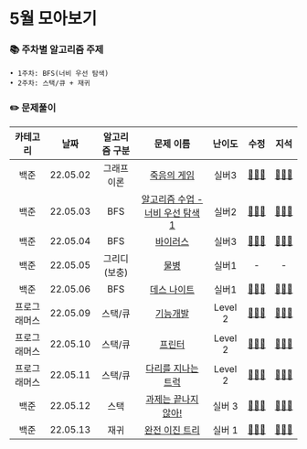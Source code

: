 # 5월 모아보기
### 📚 주차별 알고리즘 주제
    • 1주차: BFS(너비 우선 탐색)
    • 2주차: 스택/큐 + 재귀

### ✏️ 문제풀이
| 카테고리 | 날짜 | 알고리즘 구분 | 문제 이름 | 난이도 | 수정 | 지석 |  
| :----------: | :----------: | :----------: | :----------: | :----------: | :----------: | :----------: | 
| 백준 | 22.05.02 | 그래프 이론 | [죽음의 게임](https://www.acmicpc.net/problem/17204) | 실버3 | [🙆🏻‍♀️](../수정/Graph-Theory/BOJ17204.md) |  [🙆🏻‍♂️](../지석/Graph-Theory/BOJ17204.md) |
| 백준 | 22.05.03 | BFS | [알고리즘 수업 - 너비 우선 탐색 1](https://www.acmicpc.net/problem/24444) | 실버2 | [🙆🏻‍♀️](../수정/Graph-Theory/BOJ24444.md) | [🙆🏻‍♂️](../지석/Graph-Theory/BOJ24444.md) |
| 백준 | 22.05.04 | BFS | [바이러스](https://www.acmicpc.net/problem/2606) | 실버3 | [🙆🏻‍♀️](../수정/Graph-Theory/BOJ2606.md) | [🙆🏻‍♂️](../지석/Graph-Theory/BOJ2606.md) |
| 백준 | 22.05.05 | 그리디(보충) | [물병](https://www.acmicpc.net/problem/1052) | 실버1 | - | - |
| 백준 | 22.05.06 | BFS | [데스 나이트](https://www.acmicpc.net/problem/16948) | 실버1 | [🙆🏻‍♀️](../수정/Graph-Theory/BOJ16948.md) | [🙆🏻‍♂️](../지석/Graph-Theory/BOJ16948.md) |
| 프로그래머스 | 22.05.09 | 스택/큐 | [기능개발](https://programmers.co.kr/learn/courses/30/lessons/42586) | Level 2 | [🙆🏻‍♀️](../수정/Stack_Queue/Programmers42586.md) | [🙆🏻‍♂️](../지석/Stack_Queue/Programmers42586.md) |
| 프로그래머스 | 22.05.10 | 스택/큐 | [프린터](https://programmers.co.kr/learn/courses/30/lessons/42587) | Level 2 | [🙆🏻‍♀️](../수정/Stack_Queue/Programmers42587.md) | [🙆🏻‍♂️](../지석/Stack_Queue/Programmers42587.md) |
| 프로그래머스 | 22.05.11 | 스택/큐 | [다리를 지나는 트럭](https://programmers.co.kr/learn/courses/30/lessons/42583) | Level 2 | [🙆🏻‍♀️](../수정/Stack_Queue/Programmers42583.md) | [🙆🏻‍♂️](../지석/Stack_Queue/Programmers42583.md) |
| 백준 | 22.05.12 | 스택 | [과제는 끝나지 않아!](https://www.acmicpc.net/problem/17952) | 실버 3 | [🙆🏻‍♀️](../수정/Stack_Queue/BOJ17952.md) | [🙆🏻‍♂️](../지석/Stack_Queue/BOJ17952.md) |
| 백준 | 22.05.13 | 재귀 | [완전 이진 트리](https://www.acmicpc.net/problem/9934) | 실버 1 | [🙆🏻‍♀️](../수정/Recursion/BOJ9934.md) | [🙆🏻‍♂️](../지석/Recursion/BOJ9934.md) |
